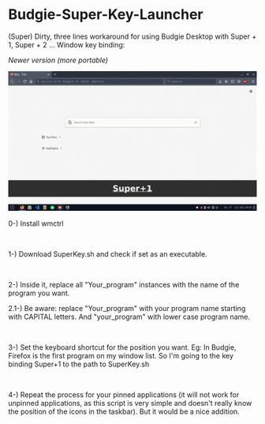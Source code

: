 # Budgie-Super-Key-Launcher
<p>(Super) Dirty, three lines workaround for using Budgie Desktop with Super + 1, Super + 2 ... Window key binding: </p>
<i>Newer version (more portable)</i>
<br>

![](example.gif)
<p>0-) Install wmctrl </p><br>
<p>1-) Download SuperKey.sh  and check if set as an executable.</p><br>
<p>2-) Inside it, replace all "Your_program" instances with the name of the program you want. 
<p>2.1-) Be aware: replace "Your_program" with your program name starting with CAPITAL letters. And "your_program" with lower case program name.  </p><br>
<p>3-) Set the keyboard shortcut for the position you want. Eg: In Budgie, Firefox is the first program on my window list. So I'm going to the key binding Super+1 to the path to SuperKey.sh</p><br>
<p>4-) Repeat the process for your pinned applications (it will not work for unpinned applications, as this script is very simple and doesn't really know the position of the icons in the taskbar). But it would be a nice addition. </p><br>
